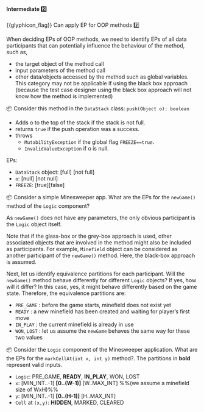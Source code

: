 <div id="title">

#### Intermediate :two:

</div>

<span id="prereqs"></span>

<span id="outcomes">{{glyphicon_flag}} Can apply EP for OOP methods :two:</span>

<div id="body">

When deciding EPs of OOP methods, we need to identify EPs of all data participants  that can potentially influence the behaviour of the method, such as,

* the target object of the method call
* input parameters of the method call
* other data/objects accessed by the method such as global variables. This category may not be applicable if using the black box approach (because the test case designer using the black box approach will not know how the method is implemented)

<tip-box>

:package: Consider this method in the `DataStack` class:
`push(Object o): boolean`
* Adds o to the top of the stack if the stack is not full.
* returns `true` if the push operation was a success.
* throws 
  * `MutabilityException` if the global flag `FREEZE==true`.
  * `InvalidValueException` if  o is null.

EPs:
  * `DataStack` object: [full] [not full]
  * `o`: [null] [not null]
  * `FREEZE`: [true][false]

</tip-box>

<tip-box>

:package: Consider a simple Minesweeper app. What are the EPs for the `newGame()` method of the `Logic` component?

As `newGame()` does not have any parameters, the only obvious participant is the `Logic` object itself.

Note that if the glass-box or the grey-box approach is used, other associated objects that are involved in the method might also be included as participants. For example, `Minefield` object can be considered as another participant of the `newGame()` method. Here, the black-box approach is assumed.

Next, let us identify equivalence partitions for each participant. Will the `newGame()` method behave differently for different `Logic` objects? If yes, how will it differ? In this case, yes, it might behave differently based on the game state. Therefore, the equivalence partitions are:

* `PRE_GAME` : before the game starts, minefield does not exist yet
* `READY` : a new minefield has been created and waiting for player’s first move
* `IN_PLAY` : the current minefield is already in use
* `WON`, `LOST` : let us assume the `newGame` behaves the same way for these two values

</tip-box>

<tip-box>

:package: Consider the `Logic` component of the Minesweeper application. What are the EPs for the `markCellAt(int x, int y)` method?. The partitions in **bold** represent valid inputs.

* `Logic`: PRE_GAME, **READY**, **IN_PLAY**, WON, LOST
* `x`: [MIN_INT..-1] **[0..(W-1)]** [W..MAX_INT] %%(we assume a minefield size of WxH)%%
* `y`: [MIN_INT..-1] **[0..(H-1)]** [H..MAX_INT]
* `Cell` at `(x,y)`: **HIDDEN**, MARKED, CLEARED

</tip-box>

</div>

<div id="extras">
</div>